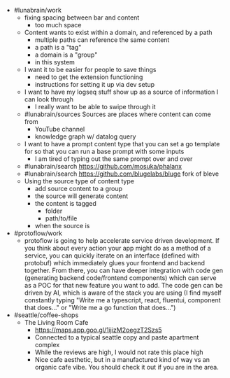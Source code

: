 - #lunabrain/work
	- fixing spacing between bar and content
		- too much space
	- Content wants to exist within a domain, and referenced by a path
		- multiple paths can reference the same content
		- a path is a "tag"
		- a domain is a "group"
		- in this system
	- I want it to be easier for people to save things
		- need to get the extension functioning
		- instructions for setting it up via dev setup
	- I want to have my logseq stuff show up as a source of information I can look through
		- I really want to be able to swipe through it
	- #lunabrain/sources Sources are places where content can come from
		- YouTube channel
		- knowledge graph w/ datalog query
	- I want to have a prompt content type that you can set a go template for so that you can run a base prompt with some inputs
		- I am tired of typing out the same prompt over and over
	- #lunabrain/search https://github.com/mosuka/phalanx
	- #lunabrain/search https://github.com/blugelabs/bluge fork of bleve
	- Using the source type of content type
		- add source content to a group
		- the source will generate content
		- the content is tagged
			- folder
			- path/to/file
		- when the source is
- #protoflow/work
	- protoflow is going to help accelerate service driven development. If you think about every action your app might do as a method of a service, you can quickly iterate on an interface (defined with protobuf) which immediately glues your frontend and backend together. From there, you can have deeper integration with code gen (generating backend code/frontend components) which can serve as a POC for that new feature you want to add. The code gen can be driven by AI, which is aware of the stack you are using (I find myself constantly typing "Write me a typescript, react, fluentui, component that does..." or "Write me a go function that does...")
- #seattle/coffee-shops
	- The Living Room Cafe
		- https://maps.app.goo.gl/1ijizM2oegzT2Szs5
		- Connected to a typical seattle copy and paste apartment complex
		- While the reviews are high, I would not rate this place high
		- Nice cafe aesthetic, but in a manufactured kind of way vs an organic cafe vibe. You should check it out if you are in the area.
